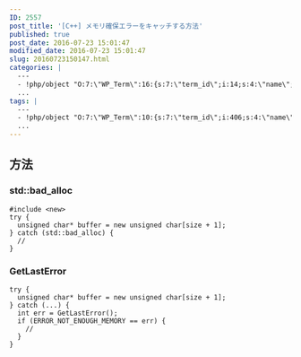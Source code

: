 ```yaml
---
ID: 2557
post_title: '[C++] メモリ確保エラーをキャッチする方法'
published: true
post_date: 2016-07-23 15:01:47
modified_date: 2016-07-23 15:01:47
slug: 20160723150147.html
categories: |
  ---
  - !php/object "O:7:\"WP_Term\":16:{s:7:\"term_id\";i:14;s:4:\"name\";s:15:\"\u30D7\u30ED\u30B0\u30E9\u30E0\";s:4:\"slug\";s:7:\"program\";s:10:\"term_group\";i:0;s:16:\"term_taxonomy_id\";i:14;s:8:\"taxonomy\";s:8:\"category\";s:11:\"description\";s:0:\"\";s:6:\"parent\";i:0;s:5:\"count\";i:121;s:6:\"filter\";s:3:\"raw\";s:6:\"cat_ID\";i:14;s:14:\"category_count\";i:121;s:20:\"category_description\";s:0:\"\";s:8:\"cat_name\";s:15:\"\u30D7\u30ED\u30B0\u30E9\u30E0\";s:17:\"category_nicename\";s:7:\"program\";s:15:\"category_parent\";i:0;}"
  ...
tags: |
  ---
  - !php/object "O:7:\"WP_Term\":10:{s:7:\"term_id\";i:406;s:4:\"name\";s:3:\"C++\";s:4:\"slug\";s:3:\"cpp\";s:10:\"term_group\";i:0;s:16:\"term_taxonomy_id\";i:424;s:8:\"taxonomy\";s:8:\"post_tag\";s:11:\"description\";s:0:\"\";s:6:\"parent\";i:0;s:5:\"count\";i:4;s:6:\"filter\";s:3:\"raw\";}"
  ...
---
```

<!--more-->
<h2>方法</h2>
<h3>std::bad_alloc</h3>
<pre class="language-cpp"><code>#include &lt;new&gt;
try {
  unsigned char* buffer = new unsigned char[size + 1];
} catch (std::bad_alloc) {
  // 
}
</code></pre>

<h3>GetLastError</h3>
<pre class="language-cpp"><code>try {
  unsigned char* buffer = new unsigned char[size + 1];
} catch (...) {
  int err = GetLastError();
  if (ERROR_NOT_ENOUGH_MEMORY == err) {
    //
  }
}</code></pre>